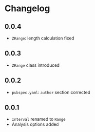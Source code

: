 # Changelog

## 0.0.4
- `ZRange`: length calculation fixed

## 0.0.3
- `ZRange` class introduced

## 0.0.2
- `pubspec.yaml`: `author` section corrected

## 0.0.1

- `Interval` renamed to `Range`
- Analysis options added
